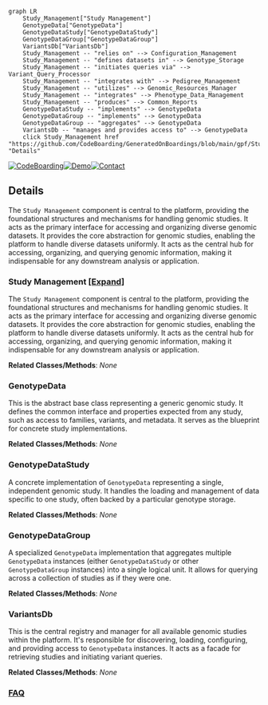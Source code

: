 ```mermaid
graph LR
    Study_Management["Study Management"]
    GenotypeData["GenotypeData"]
    GenotypeDataStudy["GenotypeDataStudy"]
    GenotypeDataGroup["GenotypeDataGroup"]
    VariantsDb["VariantsDb"]
    Study_Management -- "relies on" --> Configuration_Management
    Study_Management -- "defines datasets in" --> Genotype_Storage
    Study_Management -- "initiates queries via" --> Variant_Query_Processor
    Study_Management -- "integrates with" --> Pedigree_Management
    Study_Management -- "utilizes" --> Genomic_Resources_Manager
    Study_Management -- "integrates" --> Phenotype_Data_Management
    Study_Management -- "produces" --> Common_Reports
    GenotypeDataStudy -- "implements" --> GenotypeData
    GenotypeDataGroup -- "implements" --> GenotypeData
    GenotypeDataGroup -- "aggregates" --> GenotypeData
    VariantsDb -- "manages and provides access to" --> GenotypeData
    click Study_Management href "https://github.com/CodeBoarding/GeneratedOnBoardings/blob/main/gpf/Study_Management.md" "Details"
```

[![CodeBoarding](https://img.shields.io/badge/Generated%20by-CodeBoarding-9cf?style=flat-square)](https://github.com/CodeBoarding/CodeBoarding)[![Demo](https://img.shields.io/badge/Try%20our-Demo-blue?style=flat-square)](https://www.codeboarding.org/demo)[![Contact](https://img.shields.io/badge/Contact%20us%20-%20contact@codeboarding.org-lightgrey?style=flat-square)](mailto:contact@codeboarding.org)

## Details

The `Study Management` component is central to the platform, providing the foundational structures and mechanisms for handling genomic studies. It acts as the primary interface for accessing and organizing diverse genomic datasets. It provides the core abstraction for genomic studies, enabling the platform to handle diverse datasets uniformly. It acts as the central hub for accessing, organizing, and querying genomic information, making it indispensable for any downstream analysis or application.

### Study Management [[Expand]](./Study_Management.md)
The `Study Management` component is central to the platform, providing the foundational structures and mechanisms for handling genomic studies. It acts as the primary interface for accessing and organizing diverse genomic datasets. It provides the core abstraction for genomic studies, enabling the platform to handle diverse datasets uniformly. It acts as the central hub for accessing, organizing, and querying genomic information, making it indispensable for any downstream analysis or application.


**Related Classes/Methods**: _None_

### GenotypeData
This is the abstract base class representing a generic genomic study. It defines the common interface and properties expected from any study, such as access to families, variants, and metadata. It serves as the blueprint for concrete study implementations.


**Related Classes/Methods**: _None_

### GenotypeDataStudy
A concrete implementation of `GenotypeData` representing a single, independent genomic study. It handles the loading and management of data specific to one study, often backed by a particular genotype storage.


**Related Classes/Methods**: _None_

### GenotypeDataGroup
A specialized `GenotypeData` implementation that aggregates multiple `GenotypeData` instances (either `GenotypeDataStudy` or other `GenotypeDataGroup` instances) into a single logical unit. It allows for querying across a collection of studies as if they were one.


**Related Classes/Methods**: _None_

### VariantsDb
This is the central registry and manager for all available genomic studies within the platform. It's responsible for discovering, loading, configuring, and providing access to `GenotypeData` instances. It acts as a facade for retrieving studies and initiating variant queries.


**Related Classes/Methods**: _None_



### [FAQ](https://github.com/CodeBoarding/GeneratedOnBoardings/tree/main?tab=readme-ov-file#faq)
